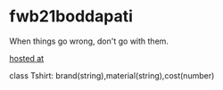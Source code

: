 # fwb21boddapati

When things go wrong, don't go with them.

[hosted at](https://fwb21boddapati.herokuapp.com/)

class Tshirt: brand(string),material(string),cost(number)
